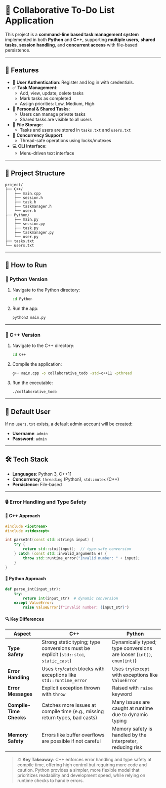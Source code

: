 # 📝 Collaborative To-Do List Application

This project is a **command-line based task management system** implemented in both **Python** and **C++**, supporting **multiple users**, **shared tasks**, **session handling**, and **concurrent access** with file-based persistence.

---

## 🌟 Features

- 🔐 **User Authentication**: Register and log in with credentials.
- ✅ **Task Management**:
  - Add, view, update, delete tasks
  - Mark tasks as completed
  - Assign priorities: Low, Medium, High
- 👤 **Personal & Shared Tasks**:
  - Users can manage private tasks
  - Shared tasks are visible to all users
- 💾 **File Storage**:
  - Tasks and users are stored in `tasks.txt` and `users.txt`
- 🧵 **Concurrency Support**:
  - Thread-safe operations using locks/mutexes
- 💻 **CLI Interface**:
  - Menu-driven text interface

---

## 📁 Project Structure

```
project/
├── C++/
│   ├── main.cpp
│   ├── session.h
│   ├── task.h
│   ├── taskmanager.h
│   └── user.h
├── Python/
│   ├── main.py
│   ├── session.py
│   ├── task.py
│   ├── taskmanager.py
│   └── user.py
├── tasks.txt
└── users.txt
```

---

## 🚀 How to Run

### 🐍 Python Version

1. Navigate to the Python directory:
   ```bash
   cd Python
   ```

2. Run the app:
   ```bash
   python3 main.py
   ```

---

### 🧾 C++ Version

1. Navigate to the C++ directory:
   ```bash
   cd C++
   ```

2. Compile the application:
   ```bash
   g++ main.cpp -o collaborative_todo -std=c++11 -pthread
   ```

3. Run the executable:
   ```bash
   ./collaborative_todo
   ```

---

## 👥 Default User

If no `users.txt` exists, a default admin account will be created:
- **Username**: `admin`
- **Password**: `admin`

---

## 🛠️ Tech Stack

- **Languages**: Python 3, C++11
- **Concurrency**: `threading` (Python), `std::mutex` (C++)
- **Persistence**: File-based

---

### 🔒 **Error Handling and Type Safety**


#### 🧱 C++ Approach

```cpp
#include <iostream>
#include <stdexcept>

int parseInt(const std::string& input) {
    try {
        return std::stoi(input);  // type-safe conversion
    } catch (const std::invalid_argument& e) {
        throw std::runtime_error("Invalid number: " + input);
    }
}
```

#### 🐍 Python Approach

```python
def parse_int(input_str):
    try:
        return int(input_str)  # dynamic conversion
    except ValueError:
        raise ValueError(f"Invalid number: {input_str}")
```

#### 🔍 Key Differences

| Aspect                | C++                                                | Python                                             |
|-----------------------|-----------------------------------------------------|----------------------------------------------------|
| **Type Safety**        | Strong static typing; type conversions must be explicit (`std::stoi`, `static_cast`) | Dynamically typed; type conversions are looser (`int()`, `enum(int)`) |
| **Error Handling**     | Uses `try`/`catch` blocks with exceptions like `std::runtime_error` | Uses `try`/`except` with exceptions like `ValueError` |
| **Error Messages**     | Explicit exception thrown with `throw` | Raised with `raise` keyword |
| **Compile-Time Checks**| Catches more issues at compile time (e.g., missing return types, bad casts) | Many issues are caught at runtime due to dynamic typing |
| **Memory Safety**      | Errors like buffer overflows are possible if not careful | Memory safety is handled by the interpreter, reducing risk |

> ⚖️ **Key Takeaway**: C++ enforces error handling and type safety at compile time, offering high control but requiring more code and caution. Python provides a simpler, more flexible model that prioritizes readability and development speed, while relying on runtime checks to handle errors.
